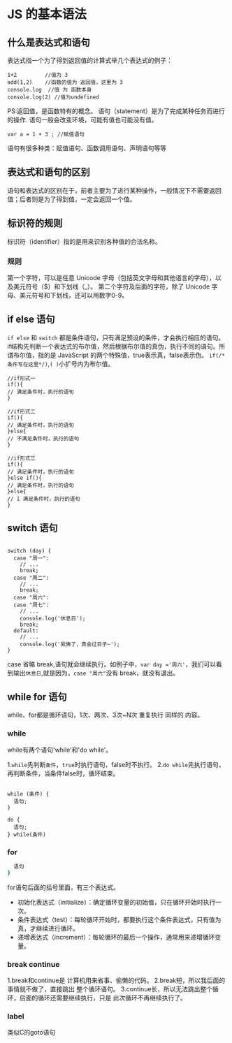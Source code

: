 # JS 的基本语法

## 什么是表达式和语句

表达式指一个为了得到返回值的计算式举几个表达式的例子：
```
1+2			//值为 3
add(1,2)	//函数的值为 返回值，这里为 3
console.log  //值 为 函数本身
console.log(2) //值为undefined
```

PS:返回值，是函数特有的概念。
语句（statement）是为了完成某种任务而进行的操作. 语句一般会改变环境，可能有值也可能没有值。

`var a = 1 + 3 ; //赋值语句`

语句有很多种类：赋值语句、函数调用语句、声明语句等等


## 表达式和语句的区别

语句和表达式的区别在于，前者主要为了进行某种操作，一般情况下不需要返回值；后者则是为了得到值，一定会返回一个值。


## 标识符的规则

标识符（identifier）指的是用来识别各种值的合法名称。

### 规则

第一个字符，可以是任意 Unicode 字母（包括英文字母和其他语言的字母），以及美元符号（$）和下划线（_）。
第二个字符及后面的字符，除了 Unicode 字母、美元符号和下划线，还可以用数字0-9。

## if else 语句

`if else` 和 `switch` 都是条件语句，只有满足预设的条件，才会执行相应的语句。
if结构先判断一个表达式的布尔值，然后根据布尔值的真伪，执行不同的语句。所谓布尔值，指的是 JavaScript 的两个特殊值，true表示真，false表示伪。
`if(/*条件写在这里*/)`,`( )`小扩号内为布尔值。

```
//if形式一
if(){
// 满足条件时，执行的语句
}

//if形式二
if(){
// 满足条件时，执行的语句
}else{
// 不满足条件时，执行的语句
}

//if形式三
if(){
// 满足条件时，执行的语句
}else if(){
// 满足条件时，执行的语句
}else{
// i 满足条件时，执行的语句
}

```


## switch 语句

```

switch (day) {
  case "周一":
    // ...
    break;
  case "周二":
    // ...
    break;
  case "周六":
  case "周七":
    // ...
    console.log('休息日');
    break;
  default:
    // ...
    console.log('我佛了，真会过日子~');
}

```

case 省略 break,语句就会继续执行。如例子中，`var day ='周六'`，我们可以看到输出`休息日`,就是因为，`case "周六"`没有 break，就没有退出。

## while for 语句

while、for都是循环语句，1次、两次、3次~N次 重复执行 同样的 内容。

### while

while有两个语句'while'和'do while'。

1.`while`先判断`条件`，`true`时执行语句，false时不执行。
2.`do while`先执行语句，再判断条件，当条件false时，循环结束。

```

while (条件) {
  语句;
}

do {
  语句;
} while(条件)

```
### for

```for (初始化表达式; 条件; 递增表达式) {
  语句
}
```

for语句后面的括号里面，有三个表达式。

* 初始化表达式（initialize）：确定循环变量的初始值，只在循环开始时执行一次。
* 条件表达式（test）：每轮循环开始时，都要执行这个条件表达式，只有值为真，才继续进行循环。
* 递增表达式（increment）：每轮循环的最后一个操作，通常用来递增循环变量。

### break continue

1.break和continue是 计算机用来省事、偷懒的代码。
2.break短，所以我后面的事情就不做了，直接跳出 整个循环语句。
3.continue长，所以无法跳出整个循环，后面的循环还需要继续执行，只是 此次循环不再继续执行了。

### label

类似C的goto语句
